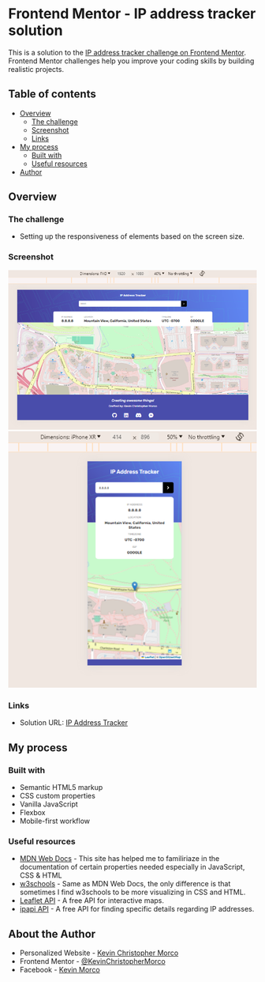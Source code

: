 # Frontend Mentor - IP address tracker solution

This is a solution to the [IP address tracker challenge on Frontend Mentor](https://www.frontendmentor.io/challenges/ip-address-tracker-I8-0yYAH0). Frontend Mentor challenges help you improve your coding skills by building realistic projects. 

## Table of contents

- [Overview](#overview)
  - [The challenge](#the-challenge)
  - [Screenshot](#screenshot)
  - [Links](#links)
- [My process](#my-process)
  - [Built with](#built-with)
  - [Useful resources](#useful-resources)
- [Author](#about-the-author)


## Overview

### The challenge
- Setting up the responsiveness of elements based on the screen size.

### Screenshot
![FHD view](https://github.com/KevinChristopherMorco/ip-address-tracker/blob/main/assets/screenshot/FHD.png?raw=true)
![Mobile view](https://github.com/KevinChristopherMorco/ip-address-tracker/blob/main/assets/screenshot/Mobile.png?raw=true)


### Links

- Solution URL: [IP Address Tracker](https://github.com/KevinChristopherMorco/ip-address-tracker)

## My process

### Built with

- Semantic HTML5 markup
- CSS custom properties
- Vanilla JavaScript
- Flexbox
- Mobile-first workflow


### Useful resources

- [MDN Web Docs](https://developer.mozilla.org/) - This site has helped me to familiriaze in the documentation of certain properties needed especially in JavaScript, CSS & HTML 
- [w3schools](https://www.w3schools.com/) - Same as MDN Web Docs, the only difference is that sometimes I find w3schools to be more visualizing in CSS and HTML.
- [Leaflet API](https://leafletjs.com/) - A free API for interactive maps.
- [ipapi API](https://leafletjs.com/) - A free API for finding specific details regarding IP addresses.


## About the Author

- Personalized Website - [Kevin Christopher Morco](https://kevinchristophermorco.github.io)
- Frontend Mentor - [@KevinChristopherMorco](https://www.frontendmentor.io/profile/KevinChristopherMorco)
- Facebook - [Kevin Morco](https://www.facebook.com/kevin.morco.5)
